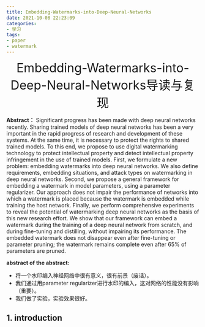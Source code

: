 ```yaml
---
title: Embedding-Watermarks-into-Deep-Neural-Networks
date: 2021-10-08 22:23:09
categories:
- 学习
tags:
- paper
- watermark
---
```


<div align='center' ><font size='6'>Embedding-Watermarks-into-Deep-Neural-Networks导读与复现</font></div>

**Abstract：** Significant progress has been made with deep neural networks recently. Sharing trained models of deep neural networks has been a very important in the rapid progress of research and development of these systems. At the same time, it is necessary to protect the rights to shared trained models. To this end, we propose to use digital watermarking technology to protect intellectual property and detect intellectual property infringement in the use of trained models. First, we formulate a new problem: embedding watermarks into deep neural networks. We also define requirements, embedding situations, and attack types on watermarking in deep neural networks. Second, we propose a general framework for embedding a watermark in model parameters, using a parameter regularizer. Our approach does not impair the performance of networks into which a watermark is placed because the watermark is embedded while training the host network. Finally, we perform comprehensive experiments to reveal the potential of watermarking deep neural networks as the basis of this new research effort. We show that our framework can embed a watermark during the training of a deep neural network from scratch, and during fine-tuning and distilling, without impairing its performance. The embedded watermark does not disappear even after fine-tuning or parameter pruning; the watermark remains complete even after 65% of parameters are pruned.

**abstract of the abstract:** 

* 将一个水印编入神经网络中很有意义，很有前景（废话）。
* 我们通过用parameter regularizer进行水印的编入，这对网络的性能没有影响（重要）。
* 我们做了实验，实验效果很好。

## 1. introduction

